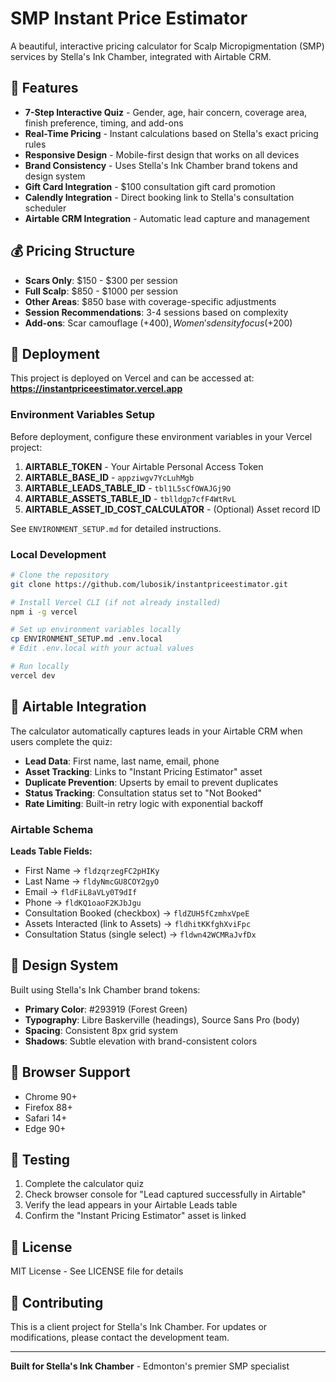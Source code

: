 # SMP Instant Price Estimator

A beautiful, interactive pricing calculator for Scalp Micropigmentation (SMP) services by Stella's Ink Chamber, integrated with Airtable CRM.

## 🎯 Features

- **7-Step Interactive Quiz** - Gender, age, hair concern, coverage area, finish preference, timing, and add-ons
- **Real-Time Pricing** - Instant calculations based on Stella's exact pricing rules
- **Responsive Design** - Mobile-first design that works on all devices
- **Brand Consistency** - Uses Stella's Ink Chamber brand tokens and design system
- **Gift Card Integration** - $100 consultation gift card promotion
- **Calendly Integration** - Direct booking link to Stella's consultation scheduler
- **Airtable CRM Integration** - Automatic lead capture and management

## 💰 Pricing Structure

- **Scars Only**: $150 - $300 per session
- **Full Scalp**: $850 - $1000 per session
- **Other Areas**: $850 base with coverage-specific adjustments
- **Session Recommendations**: 3-4 sessions based on complexity
- **Add-ons**: Scar camouflage (+$400), Women's density focus (+$200)

## 🚀 Deployment

This project is deployed on Vercel and can be accessed at:
**https://instantpriceestimator.vercel.app**

### Environment Variables Setup

Before deployment, configure these environment variables in your Vercel project:

1. **AIRTABLE_TOKEN** - Your Airtable Personal Access Token
2. **AIRTABLE_BASE_ID** - `appziwgv7YcLuhMgb`
3. **AIRTABLE_LEADS_TABLE_ID** - `tbl1L5sCfOWAJGj9O`
4. **AIRTABLE_ASSETS_TABLE_ID** - `tblldgp7cfF4WtRvL`
5. **AIRTABLE_ASSET_ID_COST_CALCULATOR** - (Optional) Asset record ID

See `ENVIRONMENT_SETUP.md` for detailed instructions.

### Local Development

```bash
# Clone the repository
git clone https://github.com/lubosik/instantpriceestimator.git

# Install Vercel CLI (if not already installed)
npm i -g vercel

# Set up environment variables locally
cp ENVIRONMENT_SETUP.md .env.local
# Edit .env.local with your actual values

# Run locally
vercel dev
```

## 🔗 Airtable Integration

The calculator automatically captures leads in your Airtable CRM when users complete the quiz:

- **Lead Data**: First name, last name, email, phone
- **Asset Tracking**: Links to "Instant Pricing Estimator" asset
- **Duplicate Prevention**: Upserts by email to prevent duplicates
- **Status Tracking**: Consultation status set to "Not Booked"
- **Rate Limiting**: Built-in retry logic with exponential backoff

### Airtable Schema

**Leads Table Fields:**
- First Name → `fldzqrzegFC2pHIKy`
- Last Name → `fldyNmcGU8COY2gyO`
- Email → `fldFiL8aVLy0T9dIf`
- Phone → `fldKQ1oaoF2KJbJgu`
- Consultation Booked (checkbox) → `fldZUH5fCzmhxVpeE`
- Assets Interacted (link to Assets) → `fldhitKKfghXviFpc`
- Consultation Status (single select) → `fldwn42WCMRaJvfDx`

## 🎨 Design System

Built using Stella's Ink Chamber brand tokens:
- **Primary Color**: #293919 (Forest Green)
- **Typography**: Libre Baskerville (headings), Source Sans Pro (body)
- **Spacing**: Consistent 8px grid system
- **Shadows**: Subtle elevation with brand-consistent colors

## 📱 Browser Support

- Chrome 90+
- Firefox 88+
- Safari 14+
- Edge 90+

## 🧪 Testing

1. Complete the calculator quiz
2. Check browser console for "Lead captured successfully in Airtable"
3. Verify the lead appears in your Airtable Leads table
4. Confirm the "Instant Pricing Estimator" asset is linked

## 📄 License

MIT License - See LICENSE file for details

## 🤝 Contributing

This is a client project for Stella's Ink Chamber. For updates or modifications, please contact the development team.

---

**Built for Stella's Ink Chamber** - Edmonton's premier SMP specialist